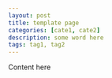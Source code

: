 ```yaml
---
layout: post
title: template page
categories: [cate1, cate2]
description: some word here
tags: tag1, tag2
---
```



Content here
